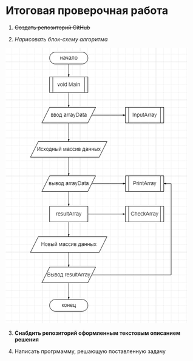 # **Итоговая проверочная работа**

1. ~~Создать репозиторий GitHub~~

2. *Нарисовать блок-схему алгоритма*

![Блок-схема](%D0%91%D0%BB%D0%BE%D0%BA-%D1%81%D1%85%D0%B5%D0%BC%D0%B0.jpg "Блок-схема")

3. __Снабдить репозиторий оформленным текстовым описанием решения__

4. Написать прогрмамму, решающую поставленную задачу
